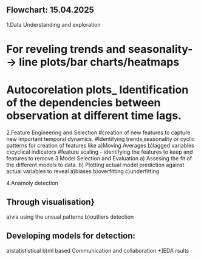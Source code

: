 Flowchart: 15.04.2025
-----------------------------------------------------------------------------------------------------
1.Data Understanding and exploration
# For reveling trends and seasonality--> line plots/bar charts/heatmaps
# Autocorelation plots_ Identification of the dependencies between observation at different time lags.
2.Feature Engineering and Selection 
#creation of new features to capture new important temporal dynamics.
#Identifying trends,seasonality or cyclic patterns for creation of features like
a)Moving Averages
b)lagged variables
c)cyclical indicators
#feature scaling - identifying the features to keep and features to remove
3.Model Selection and Evaluation 
a) Assesing the fit of the different models to data.
b) Plotting actual model prediction against actual variables to reveal 
a)biases
b)overfitting
c)underfitting

4.Anamoly detection
## Through visualisation}
a)via using the unsual patterns 
b)outliers detection
## Developing models for detection:
a)statististical
b)ml based
Communication and collaboration
+]EDA rsults 
